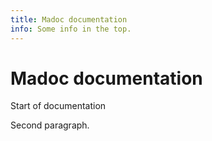 ```yaml
---
title: Madoc documentation
info: Some info in the top.
---
```


# Madoc documentation

Start of documentation

Second paragraph.